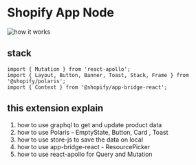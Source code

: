 # Shopify App Node

![how it works](https://shopify.dev/assets/apps/randomize-prices.gif)

## stack


```
import { Mutation } from 'react-apollo';
import { Layout, Button, Banner, Toast, Stack, Frame } from '@shopify/polaris';
import { Context } from '@shopify/app-bridge-react';
```
## this extension explain

1. how to use graphql to get and update product data 
2. how to use Polaris - EmptyState, Button, Card , Toast
3. how to use store-js to save the data on local
4. how to use app-bridge-react - ResourcePicker
5. how to use react-apollo for Query and Mutation
